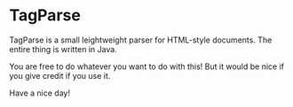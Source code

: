 TagParse
====

TagParse is a small leightweight parser for HTML-style documents.
The entire thing is written in Java.

You are free to do whatever you want to do with this!
But it would be nice if you give credit if you use it.

Have a nice day!

